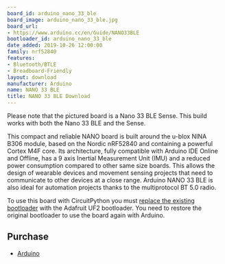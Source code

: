 ```yaml
---
board_id: arduino_nano_33_ble
board_image: arduino_nano_33_ble.jpg
board_url:
- https://www.arduino.cc/en/Guide/NANO33BLE
bootloader_id: arduino_nano_33_ble
date_added: 2019-10-26 12:00:00
family: nrf52840
features:
- Bluetooth/BTLE
- Breadboard-Friendly
layout: download
manufacturer: Arduino
name: NANO 33 BLE
title: NANO 33 BLE Download
---
```


Please note that the pictured board is a Nano 33 BLE Sense. This build works with both the Nano 33 BLE and the Sense.

This compact and reliable NANO board is built around the u-blox NINA B306 module, based on the Nordic nRF52840 and containing a powerful Cortex M4F core. Its architecture, fully compatible with Arduino IDE Online and Offline, has a 9 axis Inertial Measurement Unit (IMU) and a reduced power consumption compared to other same size boards.
This allows the design of wearable devices and movement sensing projects that need to communicate to other devices at a close range. Arduino NANO 33 BLE is also ideal for automation projects thanks to the multiprotocol BT 5.0 radio.

To use this board with CircuitPython you must [replace the existing bootloader](https://forums.adafruit.com/viewtopic.php?f=60&t=158279) with the Adafruit UF2 bootloader. You need to restore the original bootloader to use the board again with Arduino.

## Purchase
* [Arduino](https://store.arduino.cc/usa/nano-33-ble)
